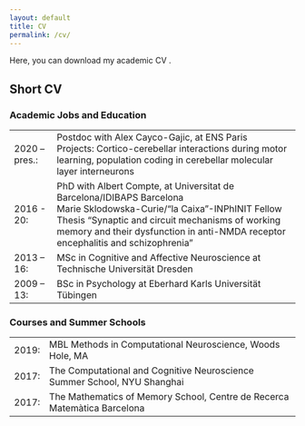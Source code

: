 ```yaml
---
layout: default
title: CV
permalink: /cv/
---
```


<link href="https://stackpath.bootstrapcdn.com/font-awesome/4.7.0/css/font-awesome.min.css" rel="stylesheet">

Here, you can download my academic CV [<i class="fa fa-file-text"></i>](https://heikestein.github.io/documents/CV.pdf).

## Short CV

### Academic Jobs and Education

|  |  |
| ---- | --- |
| 2020 – pres.: | Postdoc with Alex Cayco-Gajic, at ENS Paris<br/> Projects: Cortico-cerebellar interactions during motor learning, population coding in cerebellar molecular layer interneurons |
| 2016 - 20: | PhD with Albert Compte, at Universitat de Barcelona/IDIBAPS Barcelona<br/> Marie Sklodowska-Curie/“la Caixa”-INPhINIT Fellow<br/> Thesis “Synaptic and circuit mechanisms of working memory and their dysfunction in anti-NMDA receptor encephalitis and schizophrenia” |
| 2013 – 16: | MSc in Cognitive and Affective Neuroscience at Technische Universität Dresden |
| 2009 – 13: | BSc in Psychology at Eberhard Karls Universität Tübingen |


### Courses and Summer Schools

|  |  |
| ---- | --- |
| 2019: | MBL Methods in Computational Neuroscience, Woods Hole, MA |
| 2017: | The Computational and Cognitive Neuroscience Summer School, NYU Shanghai |
| 2017: | The Mathematics of Memory School, Centre de Recerca Matemàtica Barcelona |
